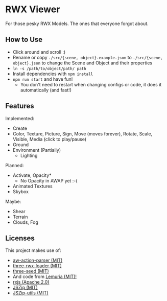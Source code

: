 # RWX Viewer

For those pesky RWX Models. The ones that everyone forgot about.

## How to Use

* Click around and scroll :)
* Rename or copy `./src/{scene, object}.example.json` to `./src/{scene, object}.json` to change the Scene and Object and their properties
* `ln -s /path/to/object/path/ path`
* Install dependencies with `npm install`
* `npm run start` and have fun!
  * You don't need to restart when changing configs or code, it does it automatically (and fast!)

## Features

Implemented:

* Create
* Color, Texture, Picture, Sign, Move (moves forever), Rotate, Scale, Visible, Media (click to play/pause)
* Ground
* Environment (Partially)
  * Lighting

Planned:

* Activate, Opacity\*
  * No Opacity in AWAP yet :-(
* Animated Textures
* Skybox

Maybe:

* Shear
* Terrain
* Clouds, Fog

## Licenses

This project makes use of:

* [aw-action-parser (MIT)](https://github.com/Heldroe/aw-action-parser/blob/main/LICENSE)
* [three-rwx-loader (MIT)](https://github.com/Blaxar/three-rwx-loader)
* [three-seed (MIT)](https://github.com/edwinwebb/three-seed/blob/master/LICENSE)
* And code from [Lemuria (MIT)!](https://github.com/7185/lemuria)
* [rxjs (Apache 2.0)](https://github.com/ReactiveX/rxjs/blob/master/LICENSE.txt)
* [JSZip (MIT)](https://github.com/Stuk/jszip/blob/master/LICENSE.markdown)
* [JSZip-utils (MIT)](https://github.com/Stuk/jszip-utils)
